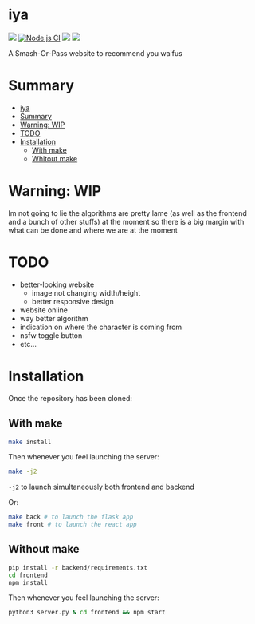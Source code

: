 # iya

<img src="https://img.shields.io/badge/status-under%20developement-9cf"> [![Node.js CI](https://github.com/apoleon33/iya/actions/workflows/node.js.yml/badge.svg?branch=master)](https://github.com/apoleon33/iya/actions/workflows/node.js.yml) <img src="https://badgen.net/github/dependabot/apoleon33/iya"> <img src="https://badgen.net/github/license/apoleon33/iya">

A Smash-Or-Pass website to recommend you waifus

# Summary

- [iya](#iya)
- [Summary](#summary)
- [Warning: WIP](#warning-wip)
- [TODO](#todo)
- [Installation](#installation)
  - [With make](#with-make)
  - [Whitout make](#whitout-make)

# Warning: WIP

Im not going to lie the algorithms are pretty lame (as well as the frontend and a bunch of other stuffs) at the moment so there is a big margin with what can be done and where we are at the moment

# TODO

- better-looking website
  - image not changing width/height
  - better responsive design
- website online
- way better algorithm
- indication on where the character is coming from
- nsfw toggle button
- etc...

# Installation

Once the repository has been cloned:

## With make

```sh
make install
```

Then whenever you feel launching the server:

```sh
make -j2
```

`-j2` to launch simultaneously both frontend and backend

Or:

```sh
make back # to launch the flask app
make front # to launch the react app
```

## Without make

```sh
pip install -r backend/requirements.txt
cd frontend
npm install
```

Then whenever you feel launching the server:

```sh
python3 server.py & cd frontend && npm start
```

